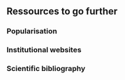 ## Ressources to go further

### Popularisation 


### Institutional websites



### Scientific bibliography

